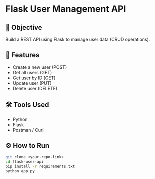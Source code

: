 # Flask User Management API

## 📌 Objective
Build a REST API using Flask to manage user data (CRUD operations).

## 🚀 Features
- Create a new user (POST)
- Get all users (GET)
- Get user by ID (GET)
- Update user (PUT)
- Delete user (DELETE)

## 🛠 Tools Used
- Python
- Flask
- Postman / Curl

## ⚙️ How to Run
```bash
git clone <your-repo-link>
cd flask-user-api
pip install -r requirements.txt
python app.py
